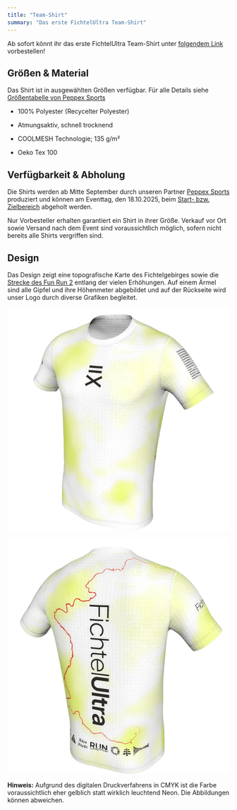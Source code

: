 ```yaml
---
title: "Team-Shirt"
summary: "Das erste FichtelUltra Team-Shirt"
---
```


Ab sofort könnt ihr das erste FichtelUltra Team-Shirt unter [folgendem Link](https://buy.stripe.com/fZu5kC7UEbCgaQ56N7g7e00) vorbestellen!

<stripe-buy-button
  buy-button-id="buy_btn_1S2qCTA5m0TWgh1MXvmAMq0y"
  publishable-key="pk_live_51QmwglA5m0TWgh1M8jq9QqP6h5pLQwo2EvpgyBBRtlXKyeonnSj1m9DP5C52tGnK2jsLZ06lJRyxY1TuSwauyXDm00NpC3KjBT">
</stripe-buy-button>

## Größen & Material

Das Shirt ist in ausgewählten Größen verfügbar. Für alle Details siehe [Größentabelle von Peppex Sports](https://www.peppex-sports.de/wp-content/uploads/2019/02/P223_Kurzarm_Groessentabelle_6XL_MG_12-3-24.jpg)

* 100% Polyester (Recycelter Polyester)
* Atmungsaktiv, schnell trocknend

* COOLMESH Technologie; 135 g/m²
* Oeko Tex 100

## Verfügbarkeit & Abholung

Die Shirts werden ab Mitte September durch unseren Partner [Peppex Sports](https://www.peppex-sports.de/) produziert und können am Eventtag, den 18.10.2025, beim [Start- bzw. Zielbereich](/events/2025-10-18--fun-run-2/#verlauf) abgeholt werden.  

Nur Vorbesteller erhalten garantiert ein Shirt in ihrer Größe. Verkauf vor Ort sowie Versand nach dem Event sind voraussichtlich möglich, sofern nicht bereits alle Shirts vergriffen sind.

## Design

Das Design zeigt eine topografische Karte des Fichtelgebirges sowie die [Strecke des Fun Run 2](events/2025-10-18--fun-run-2/#strecke) entlang der vielen Erhöhungen. Auf einem Ärmel sind alle Gipfel und ihre Höhenmeter abgebildet und auf der Rückseite wird unser Logo durch diverse Grafiken begleitet. 

![](images/shirt-front.png "Vorderseite des Shirts. (Abbildungen können abweichen)")

![](images/shirt-back.png "Rückseite des Shirts. (Abbildungen können abweichen)")


**Hinweis:** Aufgrund des digitalen Druckverfahrens in CMYK ist die Farbe voraussichtlich eher gelblich statt wirklich leuchtend Neon. Die Abbildungen können abweichen.